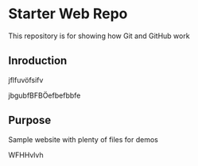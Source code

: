 # Starter Web Repo

This repository is for showing how Git and GitHub work

## Inroduction

jflfuvöfsifv

jbgubfBFBÖefbefbbfe

## Purpose

Sample website with plenty of files for demos

WFHHvlvh